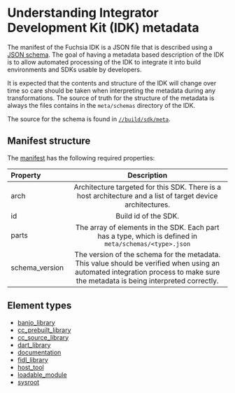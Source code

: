 # Understanding Integrator Development Kit (IDK) metadata

The manifest of the Fuchsia IDK is a JSON file that is described using
a [JSON schema](https://json-schema.org/latest/json-schema-core.html).
The goal of having a metadata based description of the IDK is to allow
automated processing of the IDK to integrate it into build environments
and SDKs usable by developers.

It is expected that the contents and structure of the IDK will change over time
so care should be taken when interpreting the metadata during any transformations.
The source of truth for the structure of the metadata is always the files contains in
the `meta/schemas` directory of the IDK.

The source for the schema is found in [`//build/sdk/meta`](/build/sdk/meta).

## Manifest structure

The [manifest](/build/sdk/meta/manifest.json) has the following required properties:

Property         |   Description
:----------------|:-------------:
|  arch          | Architecture targeted for this SDK. There is a host architecture and a list of target device architectures. |
| id             | Build id of the SDK. |
| parts          | The array of elements in the SDK. Each part has a type, which is defined in `meta/schemas/<type>.json` |
| schema_version | The version of the schema for the metadata. This value should be verified when using an automated integration process to make sure the metadata is being interpreted correctly. |


## Element types

* [banjo_library](/build/sdk/meta/banjo_library.json)
* [cc_prebuilt_library](/build/sdk/meta/cc_prebuilt_library.json)
* [cc_source_library](/build/sdk/meta/cc_source_library.json)
* [dart_library](/build/sdk/meta/dart_library.json)
* [documentation](/build/sdk/meta/documentation.json)
* [fidl_library](/build/sdk/meta/fidl_library.json)
* [host_tool](/build/sdk/meta/host_tool.json)
* [loadable_module](/build/sdk/meta/loadable_module.json)
* [sysroot](/build/sdk/meta/sysroot.json)
